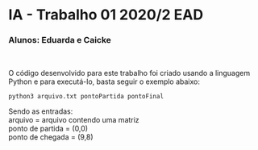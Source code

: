 # IA - Trabalho 01 2020/2 EAD
### Alunos: Eduarda e Caicke
<br>


O código desenvolvido para este trabalho foi criado usando a linguagem Python e para executá-lo, basta seguir o exemplo abaixo:
```
python3 arquivo.txt pontoPartida pontoFinal
```
Sendo as entradas:<br>
arquivo = arquivo contendo uma matriz <br>
ponto de partida = (0,0) <br>
ponto de chegada = (9,8) <br>
